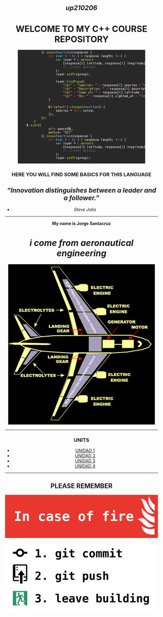 <div align= "center">

## *up210206*

# WELCOME TO MY C++ COURSE REPOSITORY

![ERROR AL CARGAR IMAGEN](https://github.com/Up210206a/up210206_cpp/blob/main/IMAGENES/giphy-6.gif)


### HERE YOU WILL FIND SOME BASICS FOR THIS LANGUAGE


## *“Innovation distinguishes between a leader and a follower.”*
 - *Steve Jobs*
---

**My name is Jorge Santacruz**

# *i come from aeronautical engineering* 

![ERROR](https://github.com/Up210206a/up210206_cpp/blob/main/IMAGENES/zbXTV5X.gif)

***



<div align= "center">



### **UNITS** 

 

 - [UNIDAD 1](https://github.com/Up210206a/up210206_cpp/tree/main/U1)
 - [UNIDAD 2](https://github.com/Up210206a/up210206_cpp/tree/main/U2)
 - [UNIDAD 3](https://github.com/Up210206a/up210206_cpp/tree/main/U3)
 - [UNIDAD 4](https://github.com/Up210206a/up210206_cpp/tree/main/U4)

 ***


## PLEASE REMEMBER

![ERROR](https://github.com/Up210206a/up210206_cpp/blob/main/IMAGENES/GITHUB.png)


 

